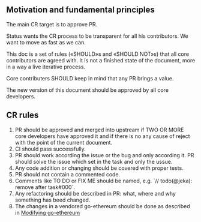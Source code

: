 ## Motivation and fundamental principles

The main CR target is to approve PR.

Status wants the CR process to be transparent for all his contributors.
We want to move as fast as we can.

This doc is a set of rules («SHOULD»s and «SHOULD NOT»s) that all core
contributors are agreed with. It is not a finished state of the
document, more in a way a live iterative process.

Core contributers SHOULD keep in mind that any PR brings a value.

The new version of this document should be approved by all core
developers.

## CR rules

1.  PR should be approved and merged into upstream if TWO OR MORE core
    developers have approved it and if there is no any cause of reject
    with the point of the current document.
2.  CI should pass successfully.
3.  PR should work according the issue or the bug and only according it.
    PR should solve the issue which set in the task and only the ussue.
4.  Any code addition or changing should be covered with proper tests.
5.  PR should not contain a commented code.
6.  Comments like TO DO or FIX ME should be named, e.g. \`//
    todo(@jeka): remove after task\#000\`.
7.  Any refactoring should be described in PR: what, where and why
    something has beed changed.
8.  The changes in a vendored go-ethereum should be done as described in
    [Modifying
    go-ethereum](https://www.notion.so/status/Modifying-go-ethereum-245a078dde834b87aa7e4e9b4e8cc6ec)